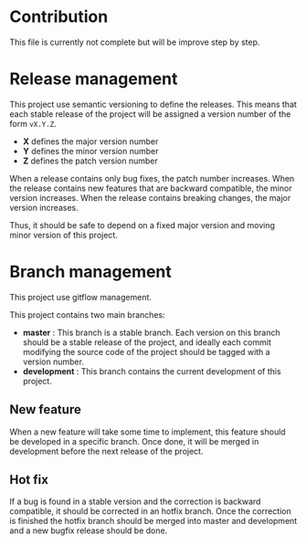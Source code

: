 # Contribution

This file is currently not complete but will be improve step by step.

# Release management

This project use semantic versioning to define the releases. This means that each stable release of the project will be assigned a version number of the form `vX.Y.Z`. 

- **X** defines the major version number
- **Y** defines the minor version number 
- **Z** defines the patch version number

When a release contains only bug fixes, the patch number increases. When the release contains new features that are backward compatible, the minor version increases. When the release contains breaking changes, the major version increases. 

Thus, it should be safe to depend on a fixed major version and moving minor version of this project.

# Branch management 

This project use gitflow management.

This project contains two main branches:
- **master** : This branch is a stable branch. Each version on this branch should be a stable release of the project, and ideally each commit modifying the source code of the project should be tagged with a version number.
- **development** : This branch contains the current development of this project. 

## New feature 

When a new feature will take some time to implement, this feature should be developed in a specific branch. Once done, it will be merged in development before the next release of the project.

## Hot fix

If a bug is found in a stable version and the correction is backward compatible, it should be corrected in an hotfix branch. Once the correction is finished the hotfix branch should be merged into master and development and a new bugfix release should be done.
